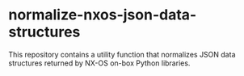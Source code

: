 # normalize-nxos-json-data-structures
This repository contains a utility function that normalizes JSON data structures returned by NX-OS on-box Python libraries.
